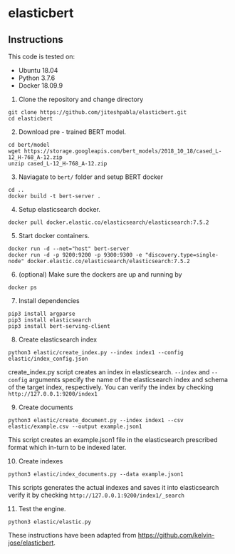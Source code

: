 # elasticbert

## Instructions

This code is tested on:
 - Ubuntu 18.04
 - Python 3.7.6
 - Docker 18.09.9


1. Clone the repository and change directory
```
git clone https://github.com/jiteshpabla/elasticbert.git
cd elasticbert
```

2. Download pre - trained BERT model.
```
cd bert/model
wget https://storage.googleapis.com/bert_models/2018_10_18/cased_L-12_H-768_A-12.zip
unzip cased_L-12_H-768_A-12.zip
```

3. Naviagate to `bert/` folder and setup BERT docker
```
cd ..
docker build -t bert-server .
```

4. Setup elasticsearch docker.
```
docker pull docker.elastic.co/elasticsearch/elasticsearch:7.5.2
```

5. Start docker containers.
```
docker run -d --net="host" bert-server
docker run -d -p 9200:9200 -p 9300:9300 -e "discovery.type=single-node" docker.elastic.co/elasticsearch/elasticsearch:7.5.2
```

6. (optional) Make sure the dockers are up and running by
```
docker ps
```

7. Install dependencies
```
pip3 install argparse 
pip3 install elasticsearch 
pip3 install bert-serving-client
```

8. Create elasticsearch index
```
python3 elastic/create_index.py --index index1 --config elastic/index_config.json
```
create_index.py script creates an index in elasticsearch.
`--index` and `--config` arguments specify the name of the elasticsearch index and schema of the target index, respectively.
You can verify the index by checking `http://127.0.0.1:9200/index1`

9. Create documents
```
python3 elastic/create_document.py --index index1 --csv elastic/example.csv --output example.json1
```
This script creates an example.json1 file in the elasticsearch prescribed format which in-turn to be indexed later.

10. Create indexes
```
python3 elastic/index_documents.py --data example.json1
```
This scripts generates the actual indexes and saves it into elasticsearch
verify it by checking `http://127.0.0.1:9200/index1/_search`

11. Test the engine.
```
python3 elastic/elastic.py
```

These instructions have been adapted from https://github.com/kelvin-jose/elasticbert.
